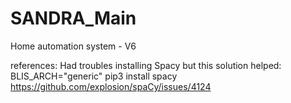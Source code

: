 # SANDRA_Main
Home automation system - V6


references:
Had troubles installing Spacy but this solution helped:
BLIS_ARCH="generic" pip3 install spacy
https://github.com/explosion/spaCy/issues/4124
